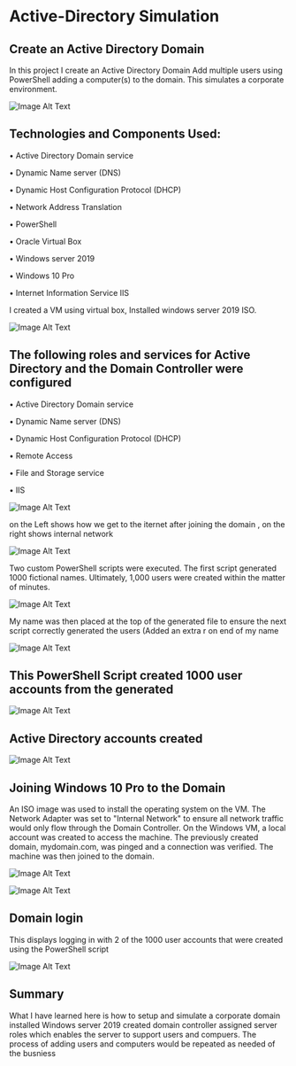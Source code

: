 # Active-Directory Simulation 


## Create an Active Directory Domain


In this project I create an Active Directory Domain
Add multiple users using PowerShell adding a  computer(s) to the domain.  This simulates a corporate environment.



![Image Alt Text](https://i.ibb.co/jVvpWpL/AD-PROJECT-updated.png)




## Technologies and Components Used:


•	Active Directory Domain service

•	Dynamic Name server (DNS)

•	Dynamic Host Configuration Protocol (DHCP)

•	Network Address Translation

•	PowerShell 

•	Oracle Virtual Box

•	Windows server 2019

•	Windows 10 Pro

•	Internet Information Service IIS



I created a VM using virtual box, Installed windows server 2019 ISO. 

![Image Alt Text](https://i.ibb.co/NCW0DTt/ISO-SERVER2019.png)



## The following roles and services for Active Directory and the Domain Controller were configured



•	Active Directory Domain service

•	Dynamic Name server (DNS)

•	Dynamic Host Configuration Protocol (DHCP)

•	Remote Access

•	File and Storage service

•	IIS 


![Image Alt Text](https://i.ibb.co/yN62tfK/Server-roles.png)





on the Left shows how we get to the iternet after joining the domain ,  on the right shows internal network


![Image Alt Text](https://i.ibb.co/wzYF07M/server-netork-adapters.png)




Two custom PowerShell scripts were executed. The first script generated 1000 fictional names. Ultimately, 1,000 users were created within the matter of minutes.



![Image Alt Text](https://i.ibb.co/PMZYt9B/generate-random-names-PS.png)







My name was then placed at the top of the generated file to ensure the next script correctly generated the users (Added an extra r on end of my name 

![Image Alt Text](https://i.ibb.co/RbSKbQD/namestxt.png)




## This PowerShell Script created 1000 user accounts from the generated 


![Image Alt Text](https://i.ibb.co/1vHgCtZ/Create-AD-accounts.png)


## Active Directory accounts created 

![Image Alt Text](https://i.ibb.co/WxYLv0s/Active-Directory.png)


## Joining Windows 10 Pro to the Domain

 An ISO image was used to install the operating system on the VM. The Network Adapter was set to "Internal Network" to ensure all network traffic would only flow through the Domain Controller. On the Windows VM, a local account was created to access the machine. The previously created domain, mydomain.com, was pinged and a connection was verified. The machine was then joined to the domain.

![Image Alt Text](https://i.ibb.co/yq5sf6f/WIN-10-JOINED.png)


![Image Alt Text](https://i.ibb.co/hC8s3cB/WIN-10-iu-dhcp.png)


## Domain login 
This displays logging in with 2  of the 1000 user accounts that were 
created using the PowerShell script




![Image Alt Text](https://i.ibb.co/sPJBfMg/domain-login.png)







## Summary 

What I have learned here is how to setup and simulate a corporate domain
installed Windows server 2019
created  domain controller 
assigned server roles which enables the server to support 
users and compuers. 
The process of adding users and computers would be repeated 
as needed of the busniess
